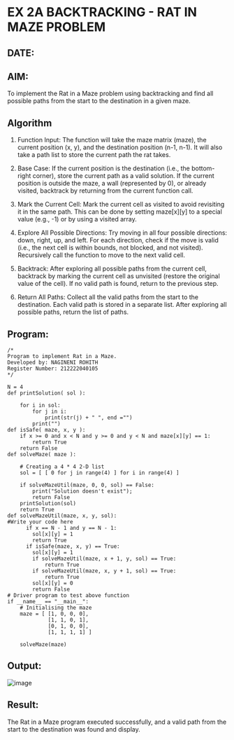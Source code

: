 # EX 2A BACKTRACKING - RAT IN MAZE PROBLEM
## DATE:
## AIM:
To implement the Rat in a Maze problem using backtracking and find all possible paths from the start to the destination in a given maze.
## Algorithm
1. Function Input: The function will take the maze matrix (maze), the current position (x, y), and the destination position (n-1, n-1). It will also take a path list to store the current path the rat takes.

2. Base Case: If the current position is the destination (i.e., the bottom-right corner), store the current path as a valid solution. If the current position is outside the maze, a wall (represented by 0), or already visited, backtrack by returning from the current function call.

3. Mark the Current Cell: Mark the current cell as visited to avoid revisiting it in the same path. This can be done by setting maze[x][y] to a special value (e.g., -1) or by using a visited array.

4.  Explore All Possible Directions: Try moving in all four possible directions: down, right, up, and left. For each direction, check if the move is valid (i.e., the next cell is within bounds, not blocked, and not visited). Recursively call the function to move to the next valid cell.

5. Backtrack: After exploring all possible paths from the current cell, backtrack by marking the current cell as unvisited (restore the original value of the cell). If no valid path is found, return to the previous step.

6. Return All Paths: Collect all the valid paths from the start to the destination. Each valid path is stored in a separate list. After exploring all possible paths, return the list of paths. 
## Program:
```
/*
Program to implement Rat in a Maze.
Developed by: NAGINENI ROHITH
Register Number: 212222040105
*/
```
```
N = 4
def printSolution( sol ):
     
    for i in sol:
        for j in i:
            print(str(j) + " ", end ="")
        print("")
def isSafe( maze, x, y ):
    if x >= 0 and x < N and y >= 0 and y < N and maze[x][y] == 1:
        return True    
    return False
def solveMaze( maze ):
     
    # Creating a 4 * 4 2-D list
    sol = [ [ 0 for j in range(4) ] for i in range(4) ]
     
    if solveMazeUtil(maze, 0, 0, sol) == False:
        print("Solution doesn't exist");
        return False  
    printSolution(sol)
    return True
def solveMazeUtil(maze, x, y, sol):    
#Write your code here
      if x == N - 1 and y == N - 1:
        sol[x][y] = 1
        return True
      if isSafe(maze, x, y) == True:
        sol[x][y] = 1
        if solveMazeUtil(maze, x + 1, y, sol) == True:
            return True
        if solveMazeUtil(maze, x, y + 1, sol) == True:
            return True
        sol[x][y] = 0
        return False
# Driver program to test above function
if __name__ == "__main__":
    # Initialising the maze
    maze = [ [1, 0, 0, 0],
             [1, 1, 0, 1],
             [0, 1, 0, 0],
             [1, 1, 1, 1] ]
              
    solveMaze(maze)
```
## Output:
![image](https://github.com/user-attachments/assets/4f7fa150-216e-4001-9e69-f5a6be407377)

## Result:
The Rat in a Maze program executed successfully, and a valid path from the start to the destination was found and display.
